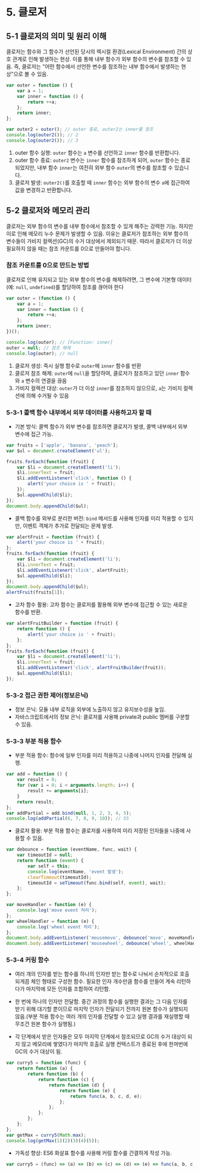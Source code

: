 # 5. 클로저

## 5-1 클로저의 의미 및 원리 이해

클로저는 함수와 그 함수가 선언된 당시의 렉시컬 환경(Lexical Environment) 간의 상호 관계로 인해 발생하는 현상. 이를 통해 내부 함수가 외부 함수의 변수를 참조할 수 있음. 즉, 클로저는 "어떤 함수에서 선언한 변수를 참조하는 내부 함수에서 발생하는 현상"으로 볼 수 있음.

```javascript
var outer = function () {
    var a = 1;
    var inner = function () {
        return ++a;
    };
    return inner;
};

var outer2 = outer(); // outer 종료, outer2는 inner를 참조
console.log(outer2()); // 2
console.log(outer2()); // 3
```

1. outer 함수 실행: `outer` 함수는 `a` 변수를 선언하고 `inner` 함수를 반환합니다.
2. outer 함수 종료: `outer2` 변수는 `inner` 함수를 참조하게 되어, `outer` 함수는 종료되었지만, 내부 함수 `inner`는 여전히 외부 함수 `outer`의 변수를 참조할 수 있습니다.
3. 클로저 발생: `outer2()`를 호출할 때 `inner` 함수는 외부 함수의 변수 `a`에 접근하여 값을 변경하고 반환합니다.

## 5-2 클로저와 메모리 관리

클로저는 외부 함수의 변수를 내부 함수에서 참조할 수 있게 해주는 강력한 기능. 하지만 이로 인해 메모리 누수 문제가 발생할 수 있음. 이유는 클로저가 참조하는 외부 함수의 변수들이 가비지 컬렉션(GC)의 수거 대상에서 제외되기 때문. 따라서 클로저가 더 이상 필요하지 않을 때는 참조 카운트를 0으로 만들어야 합니다.

### 참조 카운트를 0으로 만드는 방법

클로저로 인해 유지되고 있는 외부 함수의 변수를 해제하려면,
그 변수에 기본형 데이터(예: `null`, `undefined`)를 할당하여 참조를 끊어야 한다

```javascript
var outer = (function () {
    var a = 1;
    var inner = function () {
        return ++a;
    };
    return inner;
})();

console.log(outer); // [Function: inner]
outer = null; // 참조 해제
console.log(outer); // null
```

1. 클로저 생성: 즉시 실행 함수로 `outer`에 `inner` 함수를 반환
2. 클로저 참조 해제: `outer`에 `null`을 할당하여, 클로저가 참조하고 있던 `inner` 함수와 `a` 변수의 연결을 끊음
3. 가비지 컬렉션 대상: `outer`가 더 이상 `inner`를 참조하지 않으므로, `a`는 가비지 컬렉션에 의해 수거될 수 있음

### 5-3-1 콜백 함수 내부에서 외부 데이터를 사용하고자 할 때

-   기본 방식: 콜백 함수가 외부 변수를 참조하면 클로저가 발생, 콜백 내부에서 외부 변수에 접근 가능.

```javascript
var fruits = ['apple', 'banana', 'peach'];
var $ul = document.createElement('ul');

fruits.forEach(function (fruit) {
    var $li = document.createElement('li');
    $li.innerText = fruit;
    $li.addEventListener('click', function () {
        alert('your choice is ' + fruit);
    });
    $ul.appendChild($li);
});
document.body.appendChild($ul);
```

-   콜백 함수를 외부로 분리한 버전: `bind` 메서드를 사용해 인자를 미리 적용할 수 있지만, 이벤트 객체가 추가로 전달되는 문제 발생.

```javascript
var alertFruit = function (fruit) {
    alert('your choice is ' + fruit);
};
fruits.forEach(function (fruit) {
    var $li = document.createElement('li');
    $li.innerText = fruit;
    $li.addEventListener('click', alertFruit);
    $ul.appendChild($li);
});
document.body.appendChild($ul);
alertFruit(fruits[1]);
```

-   고차 함수 활용: 고차 함수는 클로저를 활용해 외부 변수에 접근할 수 있는 새로운 함수를 반환.

```javascript
var alertFruitBuilder = function (fruit) {
    return function () {
        alert('your choice is ' + fruit);
    };
};
fruits.forEach(function (fruit) {
    var $li = document.createElement('li');
    $li.innerText = fruit;
    $li.addEventListener('click', alertFruitBuilder(fruit));
    $ul.appendChild($li);
});
```

### 5-3-2 접근 권한 제어(정보은닉)

-   정보 은닉: 모듈 내부 로직을 외부에 노출하지 않고 유지보수성을 높임.
-   자바스크립트에서의 정보 은닉: 클로저를 사용해 private과 public 멤버를 구분할 수 있음.

### 5-3-3 부분 적용 함수

-   부분 적용 함수: 함수에 일부 인자를 미리 적용하고 나중에 나머지 인자를 전달해 실행.

```javascript
var add = function () {
    var result = 0;
    for (var i = 0; i < arguments.length; i++) {
        result += arguments[i];
    }
    return result;
};
var addPartial = add.bind(null, 1, 2, 3, 4, 5);
console.log(addPartial(6, 7, 8, 9, 10)); // 55
```

-   클로저 활용: 부분 적용 함수는 클로저를 사용하여 미리 저장된 인자들을 나중에 사용할 수 있음.

```javascript
var debounce = function (eventName, func, wait) {
    var timeoutId = null;
    return function (event) {
        var self = this;
        console.log(eventName, 'event 발생');
        clearTimeout(timeoutId);
        timeoutId = seTimeout(func.bind(self, event), wait);
    };
};

var moveHandler = function (e) {
    console.log('move event 처리');
};
var wheelHandler = function (e) {
    console.log('wheel event 처리');
};
document.body.addEventListener('mousemove', debounce('move', moveHandler, 500));
document.body.addEventListener('mousewheel', debounce('wheel', wheelHandler, 700));
```

### 5-3-4 커링 함수

-   여러 개의 인자를 받는 함수를 하나의 인자만 받는 함수로 나눠서 순차적으로 호출되게끔 체인 형태로 구성한 함수. 필요한 인자 개수만큼 함수를 만들어 계속 리턴하다가 마지막에 모든 인자를 조합하여 리턴함.

-   한 번에 하나의 인자만 전달함. 중간 과정의 함수를 실행한 결과는 그 다음 인자를 받기 위해 대기할 뿐이므로 마지막 인자가 전달되기 전까지 원본 함수가 실행되지 않음.(부분 적용 함수는 여러 개의 인자를 전달할 수 있고 실행 결과를 재실행할 때 무조건 원본 함수가 실행됨.)

-   각 단계에서 받은 인자들은 모두 마지막 단계에서 참조되므로 GC의 수거 대상이 되지 않고 메모리에 쌓였다가 마지막 호출로 실행 컨텍스트가 종료된 후에 한꺼번에 GC의 수거 대상이 됨.

```javascript
var curry5 = function (func) {
    return function (a) {
        return function (b) {
            return function (c) {
                return function (d) {
                    return function (e) {
                        return func(a, b, c, d, e);
                    };
                };
            };
        };
    };
};
var getMax = curry5(Math.max);
console.log(getMax(1)(2)(3)(4)(5));
```

-   가독성 향상: ES6 화살표 함수를 사용해 커링 함수를 간결하게 작성 가능.

```javascript
var curry5 = (func) => (a) => (b) => (c) => (d) => (e) => func(a, b, c, d, e);
```
